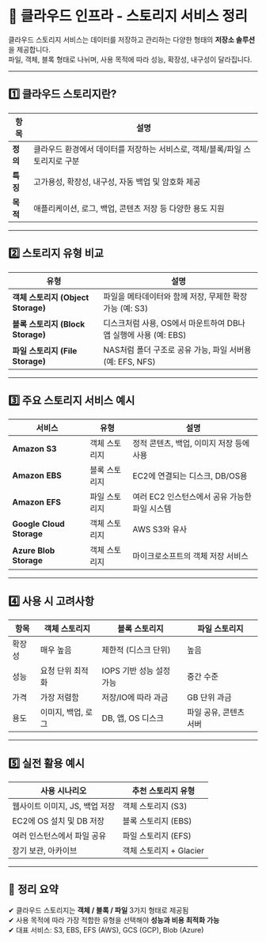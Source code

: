 # 🧭 클라우드 인프라 - 스토리지 서비스 정리

클라우드 스토리지 서비스는 데이터를 저장하고 관리하는 다양한 형태의 **저장소 솔루션**을 제공합니다.  
파일, 객체, 블록 형태로 나뉘며, 사용 목적에 따라 성능, 확장성, 내구성이 달라집니다.

---

## 1️⃣ 클라우드 스토리지란?

| 항목     | 설명 |
|----------|------|
| **정의** | 클라우드 환경에서 데이터를 저장하는 서비스로, 객체/블록/파일 스토리지로 구분 |
| **특징** | 고가용성, 확장성, 내구성, 자동 백업 및 암호화 제공 |
| **목적** | 애플리케이션, 로그, 백업, 콘텐츠 저장 등 다양한 용도 지원 |

---

## 2️⃣ 스토리지 유형 비교

| 유형          | 설명 |
|---------------|------|
| **객체 스토리지 (Object Storage)** | 파일을 메타데이터와 함께 저장, 무제한 확장 가능 (예: S3) |
| **블록 스토리지 (Block Storage)**   | 디스크처럼 사용, OS에서 마운트하여 DB나 앱 실행에 사용 (예: EBS) |
| **파일 스토리지 (File Storage)**   | NAS처럼 폴더 구조로 공유 가능, 파일 서버용 (예: EFS, NFS) |

---

## 3️⃣ 주요 스토리지 서비스 예시

| 서비스          | 유형           | 설명 |
|------------------|----------------|------|
| **Amazon S3**     | 객체 스토리지     | 정적 콘텐츠, 백업, 이미지 저장 등에 사용 |
| **Amazon EBS**    | 블록 스토리지     | EC2에 연결되는 디스크, DB/OS용 |
| **Amazon EFS**    | 파일 스토리지     | 여러 EC2 인스턴스에서 공유 가능한 파일 시스템 |
| **Google Cloud Storage** | 객체 스토리지 | AWS S3와 유사 |
| **Azure Blob Storage**   | 객체 스토리지 | 마이크로소프트의 객체 저장 서비스 |

---

## 4️⃣ 사용 시 고려사항

| 항목       | 객체 스토리지     | 블록 스토리지     | 파일 스토리지     |
|------------|------------------|------------------|------------------|
| 확장성      | 매우 높음           | 제한적 (디스크 단위) | 높음               |
| 성능       | 요청 단위 최적화     | IOPS 기반 성능 설정 가능 | 중간 수준            |
| 가격       | 가장 저렴함         | 저장/IO에 따라 과금   | GB 단위 과금         |
| 용도       | 이미지, 백업, 로그   | DB, 앱, OS 디스크   | 파일 공유, 콘텐츠 서버 |

---

## 5️⃣ 실전 활용 예시

| 사용 시나리오               | 추천 스토리지 유형 |
|----------------------------|-------------------|
| 웹사이트 이미지, JS, 백업 저장       | 객체 스토리지 (S3) |
| EC2에 OS 설치 및 DB 저장           | 블록 스토리지 (EBS) |
| 여러 인스턴스에서 파일 공유         | 파일 스토리지 (EFS) |
| 장기 보관, 아카이브                 | 객체 스토리지 + Glacier |

---

## 🎯 정리 요약

✔ 클라우드 스토리지는 **객체 / 블록 / 파일** 3가지 형태로 제공됨  
✔ 사용 목적에 따라 가장 적합한 유형을 선택해야 **성능과 비용 최적화 가능**  
✔ 대표 서비스: S3, EBS, EFS (AWS), GCS (GCP), Blob (Azure)  

